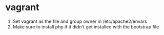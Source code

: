 vagrant
=======

1. Set vagrant as the file and group owner in /etc/apache2/envars
2. Make sure to install php if it didn't get installed with the bootstrap file
